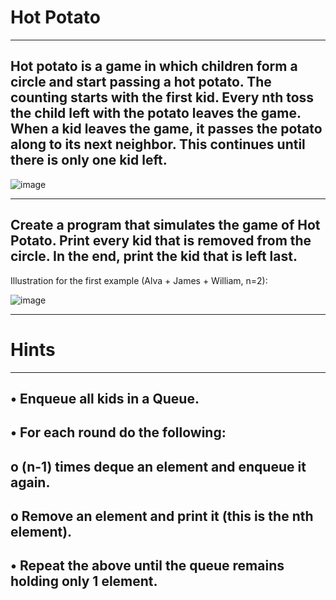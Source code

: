# Hot Potato

-----------------------------------------------------------------------------------------------
Hot potato is a game in which children form a circle and start passing a hot potato. The counting starts with the first kid. Every nth toss the child left with the potato leaves the game. When a kid leaves the game, it passes the potato along to its next neighbor.
This continues until there is only one kid left.
---------------------------------------------------------------------------

![image](https://github.com/user-attachments/assets/ec9edff7-69f0-4f90-986c-020a9269c32c)

-------------------------------------------------------------------------------------------------

Create a program that simulates the game of Hot Potato. Print every kid that is removed from the circle. In the end, print the kid that is left last.
-------------------------------------------------------------------------------------------------
Illustration for the first example (Alva + James + William, n=2):

![image](https://github.com/user-attachments/assets/dcf6015d-baad-4ab7-b978-dd2b12e44a99)

--------------------------------------------------------------------------------------------------
# Hints
--------------------------------------------------------------------------------------------------
•	Enqueue all kids in a Queue<string>.
--------------------------------------------------------------------------------------------------
•	For each round do the following:
--------------------------------------------------------------------------------------------------
o	(n-1) times deque an element and enqueue it again.
--------------------------------------------------------------------------------------------------
o	Remove an element and print it (this is the nth element).
--------------------------------------------------------------------------------------------------
•	Repeat the above until the queue remains holding only 1 element.
--------------------------------------------------------------------------------------------------
